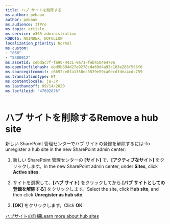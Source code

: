 ```yaml
---
title: ハブ サイトを削除する
ms.author: pebaum
author: pebaum
ms.audience: ITPro
ms.topic: article
ms.service: o365-administration
ROBOTS: NOINDEX, NOFOLLOW
localization_priority: Normal
ms.custom:
- "866"
- "5300012"
ms.assetid: cebdac7f-fa90-4431-9a71-feb4104e479a
ms.openlocfilehash: ebd9b894d27e9278cda69d4a93c163e285f556f6
ms.sourcegitcommit: c6692ce0fa1358ec3529e59ca0ecdfdea4cdc759
ms.translationtype: HT
ms.contentlocale: ja-JP
ms.lasthandoff: 09/14/2020
ms.locfileid: "47692876"
---
```

# <a name="remove-a-hub-site"></a><span data-ttu-id="69756-102">ハブ サイトを削除する</span><span class="sxs-lookup"><span data-stu-id="69756-102">Remove a hub site</span></span>

<span data-ttu-id="69756-103">新しい SharePoint 管理センターでハブ サイトの登録を解除するには:</span><span class="sxs-lookup"><span data-stu-id="69756-103">To unregister a hub site in the new SharePoint admin center:</span></span>
  
1. <span data-ttu-id="69756-104">新しい SharePoint 管理センターの **[サイト]** で、**[アクティブなサイト]** をクリックします。</span><span class="sxs-lookup"><span data-stu-id="69756-104">In the new SharePoint admin center, under **Sites**, click **Active sites**.</span></span>

2. <span data-ttu-id="69756-105">サイトを選択して、**[ハブ サイト]** をクリックしてから **[バブ サイトとしての登録を解除する]** をクリックします。</span><span class="sxs-lookup"><span data-stu-id="69756-105">Select the site, click **Hub site**, and then click **Unregister as hub site**.</span></span>

3. <span data-ttu-id="69756-106">**[OK]** をクリックします。</span><span class="sxs-lookup"><span data-stu-id="69756-106">Click **OK**.</span></span>

[<span data-ttu-id="69756-107">ハブサイトの詳細</span><span class="sxs-lookup"><span data-stu-id="69756-107">Learn more about hub sites</span></span>](https://support.office.com/article/what-is-a-sharepoint-hub-site-fe26ae84-14b7-45b6-a6d1-948b3966427f)
  